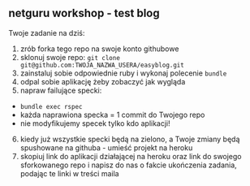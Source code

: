 ## netguru workshop - test blog

Twoje zadanie na dziś:
1. zrób forka tego repo na swoje konto githubowe
2. sklonuj swoje repo: `git clone git@github.com:TWOJA_NAZWA_USERA/easyblog.git`
3. zainstaluj sobie odpowiednie ruby i wykonaj polecenie `bundle`
4. odpal sobie aplikację żeby zobaczyć jak wygląda
5. napraw failujące specki:
  * `bundle exec rspec`
  * każda naprawiona specka = 1 commit do Twojego repo
  * nie modyfikujemy specek tylko kdo aplikacji!
6. kiedy już wszystkie specki będą na zielono, a Twoje zmiany będą spushowane na githuba - umieść projekt na heroku
7. skopiuj link do aplikacji działającej na heroku oraz link do swojego sforkowanego repo i napisz do nas o fakcie ukończenia zadania, podając te linki w treści maila
